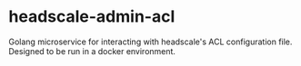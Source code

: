 # headscale-admin-acl
Golang microservice for interacting with headscale's ACL configuration file. Designed to be run in a docker environment.
